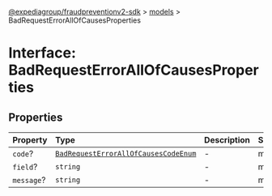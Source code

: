 [@expediagroup/fraudpreventionv2-sdk](../../index.md) > [models](../index.md) > BadRequestErrorAllOfCausesProperties

# Interface: BadRequestErrorAllOfCausesProperties

## Properties

| Property | Type | Description | Source |
| :------ | :------ | :------ | :------ |
| `code`? | [`BadRequestErrorAllOfCausesCodeEnum`](../type-aliases/BadRequestErrorAllOfCausesCodeEnum.md) | - | models/BadRequestErrorAllOfCauses.ts:50 |
| `field`? | `string` | - | models/BadRequestErrorAllOfCauses.ts:51 |
| `message`? | `string` | - | models/BadRequestErrorAllOfCauses.ts:52 |
